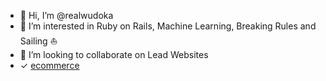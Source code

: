 - 👋 Hi, I’m @realwudoka
- 👀 I’m interested in Ruby on Rails, Machine Learning, Breaking Rules and Sailing ⛵️
- 💞️ I’m looking to collaborate on Lead Websites
- ✓ [ecommerce](https://ecadvise.com)


<!---
realwudoka/realwudoka is a ✨ special ✨ repository because its `README.md` (this file) appears on your GitHub profile.
You can click the Preview link to take a look at your changes.
--->
